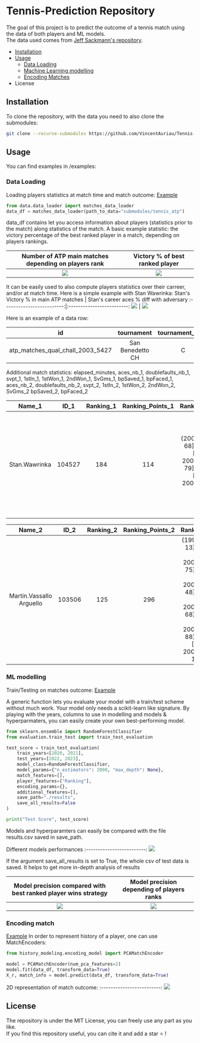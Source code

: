 # Tennis-Prediction Repository

The goal of this project is to predict the outcome of a tennis match using the data of both players and ML models.\
The data used comes from [Jeff Sackmann's repository](https://github.com/JeffSackmann).

- [Installation](#installation)
- [Usage](#usage)
  - [Data Loading](#data-loading)
  - [Machine Learning modelling](#ml-modelling)
  - [Encoding Matches](#encoding-matches)
- License

## Installation

To clone the repository, with the data you need to also clone the submodules:

```bash
git clone --recurse-submodules https://github.com/VincentAuriau/Tennis-Prediction.git
```

## Usage

You can find examples in /examples:

### Data Loading
Loading players statistics at match time and match outcome:
[Example](examples/data/data_loading.py)

```python
from data.data_loader import matches_data_loader
data_df = matches_data_loader(path_to_data="submodules/tennis_atp")
```
data_df contains let you access information about players (statistics prior to the match) along statistics of the match.
A basic example statistic: the victory percentage of the best ranked player in a match, depending on players rankings.


Number of ATP main matches depending on players rank             |  Victory % of best ranked player
:-------------------------:|:-------------------------:
![](examples/data/nb_matches.png) |  ![](examples/data/Best_player_win_percentage.png)

It can be easily used to also compute players statistics over their carreer, and/or at match time. Here is a simple example with Stan Wawrinka:
Stan's Victory % in main ATP matches             |  Stan's career aces % diff with adversary
:-------------------------:|:-------------------------:
![](examples/data/stan_the_man_win_percentage.png) |  ![](examples/data/stanimal_aces_percentage_difference.png)

Here is an example of a data row:

| id | tournament    | tournament_level    | tournament_date    | tournament_surface    | round    | best_of    | match_id    | Winner | Score |
| :---:   | :---: | :---: | :---:   | :---: | :---: | :---:   | :---: | :---:   | :---: |
| atp_matches_qual_chall_2003_5427 | San Benedetto CH   | C   | 20030811   | Clay   | SF   | 3   | 20030811   | 0 | 2-6 7-5 7-5 |

Additional match statistics: elapsed_minutes, aces_nb_1, doublefaults_nb_1, svpt_1, 1stIn_1, 1stWon_1, 2ndWon_1, SvGms_1, bpSaved_1, bpFaced_1, aces_nb_2, doublefaults_nb_2, svpt_2, 1stIn_2, 1stWon_2, 2ndWon_2, SvGms_2 bpSaved_2, bpFaced_2



| Name_1 | ID_1    | Ranking_1    | Ranking_Points_1    | Ranking_History_1    | Best_Rank_1    | Birth_Year_1    | Versus_1    | Hand_1 | Last_Tournament_Date_1    | Height_1    | Matches_1    | Matchs_Clay_1    | Matches_Carpet_1    | Matches_Grass_1    | Matches_Hard_1    | Victories_Percentage_1    | Clay_Victories_Percentage_1    | Carpet_Victories_Percentage_1    | Grass_Victories_Percentage_1    | Hard_Victories_Percentage_1    | Aces_Percentage_1    | Doublefaults_Percentage_1    | First_Save_Success_Percentage_1    | Winning_on_1st_Serve_Percentage_1    | Winning_on_2nd_Serve_Percentage_1    | Overall_Win_on_Serve_Percentage_1    | BreakPoint_Face_Percentage_1 | BreakPoint_Saved_Percentage_1 | last_rankings_1 | last_ranking_points_1 |
| :---:   | :---: | :---: | :---:   | :---: | :---: | :---:   | :---: | :---:   | :---: | :---: | :---:   | :---: | :---: | :---:   | :---: | :---:   | :---: | :---: | :---:   | :---: | :---: | :---:   | :---: | :---:   | :---: | :---: | :---:   | :---: | :---:   | :---: |
| Stan.Wawrinka | 104527  | 184   | 114   | {20030616: [387, 68], 20030707: [363, 74], 20030714: [348, 79], 20030721: [303, 99], 20030811: [284, 114]}   | 284   | 19850328   | []   | R | 20030721 | 183 | [['V', 'atp_matches_qual_chall_2003_3466'], ['D', 'atp_matches_qual_chall_2003_3481'], ['D', 'atp_matches_2003_4049'], ['V', 'atp_matches_2003_4315'], ['D', 'atp_matches_2003_4328'], ['V', 'atp_matches_2003_4773'], ['D', 'atp_matches_2003_4782'], ['V', 'atp_matches_qual_chall_2003_5408'], ['V', 'atp_matches_qual_chall_2003_5419'], ['V', 'atp_matches_qual_chall_2003_5424']] | ['V', 'D', 'D', 'V', 'D', 'V', 'D', 'V', 'V', 'V'] | [] | [] | [] | 60 | 60 | 0 | 0 | 0 | 3.41880341880342 | 4.27350427350427 | 64.957264957265 | 54.985754985755 | 15.6695156695157 | 70.6552706552707 | 11.3960113960114 | 7.69230769230769 | [303, 9999, 9999, 9999, 9999, 9999, 9999, 9999, 9999, 9999, 9999, 387] | [99, 0, 0, 0, 0, 0, 0, 0, 0, 0, 0, 68] |


| Name_2 | ID_2 | Ranking_2 | Ranking_Points_2 | Ranking_History_2 | Best_Rank_2 | Birth_Year_2 | Versus_2 | Hand_2 | Last_Tournament_Date_2 | Height_2 | Matches_2 | Matchs_Clay_2 | Matches_Carpet_2 | Matches_Grass_2 | Matches_Hard_2 | Victories_Percentage_2 | Clay_Victories_Percentage_2 | Carpet_Victories_Percentage_2 | Grass_Victories_Percentage_2 | Hard_Victories_Percentage_2 | Aces_Percentage_2 | Doublefaults_Percentage_2 | First_Save_Success_Percentage_2 | Winning_on_1st_Serve_Percentage_2 | Winning_on_2nd_Serve_Percentage_2 | Overall_Win_on_Serve_Percentage_2 | BreakPoint_Face_Percentage_2 | BreakPoint_Saved_Percentage_2 | last_rankings_2 | last_ranking_points_2 |
| :---:   | :---: | :---: | :---:   | :---: | :---: | :---:   | :---: | :---:   | :---: | :---: | :---:   | :---: | :---: | :---:   | :---: | :---:   | :---: | :---: | :---:   | :---: | :---: | :---:   | :---: | :---:   | :---: | :---: | :---:   | :---: | :---:   | :---: |
| Martin.Vassallo Arguello | 103506 | 125 | 296 | {19990201: [817, 13], 20000710: [398, 61], 20000731: [354, 75], 20000807: [377, 70], 20010625: [459, 48], 20010709: [405, 61], 20010813: [391, 68], 20010820: [374, 72], 20010827: [342, 88], 20010917: [291, 117], 20010924: [286, 122], etc...} | 123 | 19800210 | []   | R | 20030804 | 183 | [['V', 'atp_matches_qual_chall_1999_380'], ['D', 'atp_matches_qual_chall_1999_393'], ['V', 'atp_matches_qual_chall_2000_3972'], ['V', 'atp_matches_qual_chall_2000_3988'], ['D', 'atp_matches_qual_chall_2000_3996'], ['D', 'atp_matches_qual_chall_2000_4725'], ['D', 'atp_matches_qual_chall_2000_4758'], ['V', 'atp_matches_qual_chall_2001_3699'], etc...] | ['V', 'D', 'V', 'V', 'D', 'V', 'V', 'D', 'V', 'V', 'D', 'V', 'D', 'V', 'V', 'D', 'V', 'V', 'V', 'D', 'V', 'D', 'V', 'V', 'V', 'V', 'D', 'D', 'V', 'V', 'V', 'D', 'V', 'D', 'V', 'D', 'D', etc...] | ['D', 'V', 'D', 'V', 'D'] | ['D'] | ['D', 'D', 'D', 'V', 'V', 'V', 'V', 'D', 'V', 'D', 'V', 'D'] | 61.0294117647059 | 63.5593220338983 | 40 | 0 | 50 | 4.82456140350877 | 5.26315789473684 | 61.4035087719298 | 46.4912280701754 | 18.859649122807 | 65.3508771929825 | 9.64912280701754 | 5.70175438596491 | [157, 136, 165, 158, 9999, 9999, 204, 198, 197, 188, 204, 233] | [247, 304, 220, 232, 0, 0, 164, 172, 177, 188, 167, 137] |

### ML modelling
Train/Testing on matches outcome:
[Example](examples/models/train_test.py)

A generic function lets you evaluate your model with a train/test scheme without much work. Your model only needs a scikit-learn like signature.
By playing with the years, columns to use in modelling and models & hyperparmaters, you can easily create your own best-performing model.

```python
from sklearn.ensemble import RandomForestClassifier
from evaluation.train_test import train_test_evaluation

test_score = train_test_evaluation(
    train_years=[2020, 2021],
    test_years=[2022, 2023],
    model_class=RandomForestClassifier,
    model_params={"n_estimators": 2000, "max_depth": None},
    match_features=[],
    player_features=["Ranking"],
    encoding_params={},
    additional_features=[],
    save_path="./results",
    save_all_results=False
)

print("Test Score", test_score)
```

Models and hyperparamters can easily be compared with the file results.csv saved in save_path.

Different models performances
:-------------------------:
![](examples/results_reading/models_performances.png)

If the argument save_all_results is set to True, the whole csv of test data is saved. It helps to get more in-depth analysis of results

Model precision compared with best ranked player wins strategy            |  Model precision depending of players ranks
:-------------------------:|:-------------------------:
![](examples/results_reading/win_per_surface.png) |  ![](examples/results_reading/precision_percentage_players_ranks.png)

### Encoding match
[Example](examples/history_modeling/first_example.py)
In order to represent history of a player, one can use MatchEncoders:

```python
from history_modeling.encoding_model import PCAMatchEncoder

model = PCAMatchEncoder(num_pca_features=2)
model.fit(data_df, transform_data=True)
X_r, match_info = model.predict(data_df, transform_data=True)
```

2D representation of match outcome:
:-------------------------:
![](examples/history_modeling/2d_pca_match_representation_test.png)

## License
The repository is under the MIT License, you can freely use any part as you like.\
If you find this repository useful, you can cite it and add a star ⭐ !

